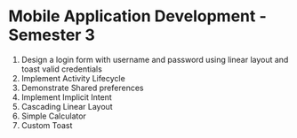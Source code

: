 # Mobile Application Development - Semester 3

<ol>
  <li>Design a login form with username and password using linear layout and toast valid credentials</li>
  <li>Implement Activity Lifecycle</li>
  <li>Demonstrate Shared preferences</li>
  <li>Implement Implicit Intent</li>
  <li>Cascading Linear Layout</li>
  <li>Simple Calculator</li>
  <li>Custom Toast</li>
  
</ol>
  

